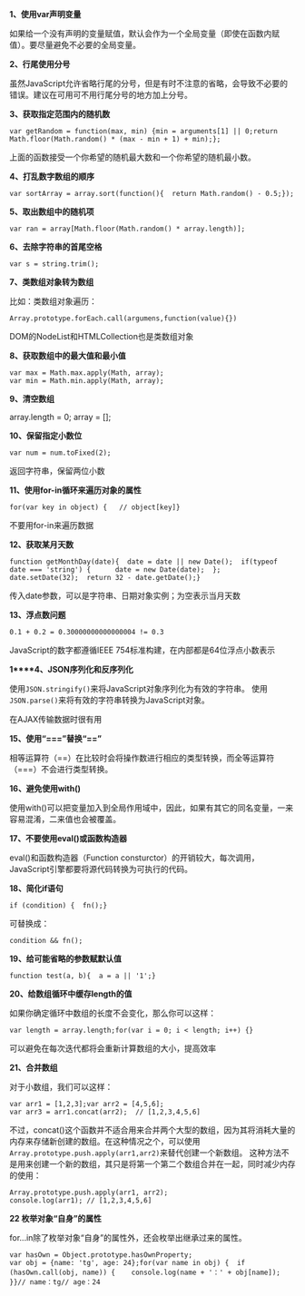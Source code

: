 **1、使用var声明变量**

如果给一个没有声明的变量赋值，默认会作为一个全局变量（即使在函数内赋值）。要尽量避免不必要的全局变量。



**2、行尾使用分号**

虽然JavaScript允许省略行尾的分号，但是有时不注意的省略，会导致不必要的错误。建议在可用可不用行尾分号的地方加上分号。



**3、获取指定范围内的随机数**

```
var getRandom = function(max, min) {min = arguments[1] || 0;return Math.floor(Math.random() * (max - min + 1) + min);};
```

上面的函数接受一个你希望的随机最大数和一个你希望的随机最小数。



**4、打乱数字数组的顺序**

```
var sortArray = array.sort(function(){  return Math.random() - 0.5;});
```



**5、取出数组中的随机项**

```
var ran = array[Math.floor(Math.random() * array.length)];
```



**6、去除字符串的首尾空格**

```
var s = string.trim();
```



**7、类数组对象转为数组**

比如：类数组对象遍历：

```
Array.prototype.forEach.call(argumens,function(value){})
```

DOM的NodeList和HTMLCollection也是类数组对象



**8、获取数组中的最大值和最小值**

```
var max = Math.max.apply(Math, array);
var min = Math.min.apply(Math, array);
```



**9、清空数组**

array.length = 0;
array = [];



**10、保留指定小数位**

```
var num = num.toFixed(2);
```

返回字符串，保留两位小数



**11、使用for-in循环来遍历对象的属性**

```
for(var key in object) {   // object[key]}
```

不要用for-in来遍历数据



**12、获取某月天数**

```
function getMonthDay(date){  date = date || new Date();  if(typeof date === 'string') {      date = new Date(date);  };  date.setDate(32);  return 32 - date.getDate();}
```

传入date参数，可以是字符串、日期对象实例；为空表示当月天数



**13、浮点数问题**

```
0.1 + 0.2 = 0.30000000000000004 != 0.3
```

JavaScript的数字都遵循IEEE 754标准构建，在内部都是64位浮点小数表示



**1****4、JSON序列化和反序列化**

使用`JSON.stringify()`来将JavaScript对象序列化为有效的字符串。
使用`JSON.parse()`来将有效的字符串转换为JavaScript对象。

在AJAX传输数据时很有用



**15、使用“===”替换“==”**

相等运算符（==）在比较时会将操作数进行相应的类型转换，而全等运算符（===）不会进行类型转换。



**16、避免使用with()**

使用with()可以把变量加入到全局作用域中，因此，如果有其它的同名变量，一来容易混淆，二来值也会被覆盖。



**17、不要使用eval()或函数构造器**

eval()和函数构造器（Function consturctor）的开销较大，每次调用，JavaScript引擎都要将源代码转换为可执行的代码。



**18、简化if语句**

```
if (condition) {  fn();}
```

可替换成：

```
condition && fn();
```



**19、给可能省略的参数赋默认值**

```
function test(a, b){  a = a || '1';}
```



**20、给数组循环中缓存length的值**

如果你确定循环中数组的长度不会变化，那么你可以这样：

```
var length = array.length;for(var i = 0; i < length; i++) {}
```

可以避免在每次迭代都将会重新计算数组的大小，提高效率



**21、合并数组**

对于小数组，我们可以这样：

```
var arr1 = [1,2,3];var arr2 = [4,5,6];
var arr3 = arr1.concat(arr2);  // [1,2,3,4,5,6]
```

不过，concat()这个函数并不适合用来合并两个大型的数组，因为其将消耗大量的内存来存储新创建的数组。在这种情况之个，可以使用`Array.prototype.push.apply(arr1,arr2)`来替代创建一个新数组。
这种方法不是用来创建一个新的数组，其只是将第一个第二个数组合并在一起，同时减少内存的使用：

```
Array.prototype.push.apply(arr1, arr2); 
console.log(arr1); // [1,2,3,4,5,6]
```

**22 枚举对象“自身”的属性**

for...in除了枚举对象“自身”的属性外，还会枚举出继承过来的属性。

```
var hasOwn = Object.prototype.hasOwnProperty;
var obj = {name: 'tg', age: 24};for(var name in obj) {  if (hasOwn.call(obj, name)) {    console.log(name + '：' + obj[name]);  }}// name：tg// age：24
```